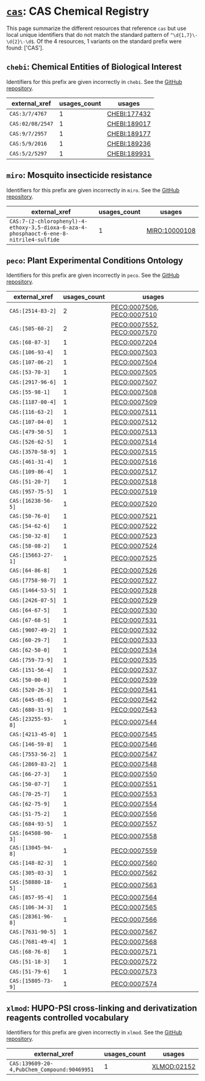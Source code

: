 # [`cas`](https://bioregistry.io/cas): CAS Chemical Registry

This page summarize the different resources that reference `cas`
but use local unique identifiers that do not match the standard pattern of
`^\d{1,7}\-\d{2}\-\d$`. Of the 4 resources,
1 variants on the standard prefix were found: ['CAS'].

## `chebi`: Chemical Entities of Biological Interest

Identifiers for this prefix are given incorrectly in `chebi`. See the [GitHub repository](https://github.com/ebi-chebi/ChEBI).

| external_xref    |   usages_count | usages                                              |
|------------------|----------------|-----------------------------------------------------|
| `CAS:3/7/4767`   |              1 | [CHEBI:177432](https://bioregistry.io/CHEBI:177432) |
| `CAS:02/08/2547` |              1 | [CHEBI:189017](https://bioregistry.io/CHEBI:189017) |
| `CAS:9/7/2957`   |              1 | [CHEBI:189177](https://bioregistry.io/CHEBI:189177) |
| `CAS:5/9/2016`   |              1 | [CHEBI:189236](https://bioregistry.io/CHEBI:189236) |
| `CAS:5/2/5297`   |              1 | [CHEBI:189931](https://bioregistry.io/CHEBI:189931) |

## `miro`: Mosquito insecticide resistance

Identifiers for this prefix are given incorrectly in `miro`. See the [GitHub repository](https://github.com/VEuPathDB-ontology/MIRO).

| external_xref                                                                           |   usages_count | usages                                                |
|-----------------------------------------------------------------------------------------|----------------|-------------------------------------------------------|
| `CAS:7-(2-chlorophenyl)-4-ethoxy-3,5-dioxa-6-aza-4-phosphaoct-6-ene-8-nitrile4-sulfide` |              1 | [MIRO:10000108](https://bioregistry.io/MIRO:10000108) |

## `peco`: Plant Experimental Conditions Ontology

Identifiers for this prefix are given incorrectly in `peco`. See the [GitHub repository](https://github.com/Planteome/plant-experimental-conditions-ontology).

| external_xref      |   usages_count | usages                                                                                                   |
|--------------------|----------------|----------------------------------------------------------------------------------------------------------|
| `CAS:[2514-83-2]`  |              2 | [PECO:0007506](https://bioregistry.io/PECO:0007506), [PECO:0007510](https://bioregistry.io/PECO:0007510) |
| `CAS:[505-60-2]`   |              2 | [PECO:0007552](https://bioregistry.io/PECO:0007552), [PECO:0007570](https://bioregistry.io/PECO:0007570) |
| `CAS:[68-87-3]`    |              1 | [PECO:0007204](https://bioregistry.io/PECO:0007204)                                                      |
| `CAS:[106-93-4]`   |              1 | [PECO:0007503](https://bioregistry.io/PECO:0007503)                                                      |
| `CAS:[107-06-2]`   |              1 | [PECO:0007504](https://bioregistry.io/PECO:0007504)                                                      |
| `CAS:[53-70-3]`    |              1 | [PECO:0007505](https://bioregistry.io/PECO:0007505)                                                      |
| `CAS:[2917-96-6]`  |              1 | [PECO:0007507](https://bioregistry.io/PECO:0007507)                                                      |
| `CAS:[55-98-1]`    |              1 | [PECO:0007508](https://bioregistry.io/PECO:0007508)                                                      |
| `CAS:[1187-00-4]`  |              1 | [PECO:0007509](https://bioregistry.io/PECO:0007509)                                                      |
| `CAS:[116-63-2]`   |              1 | [PECO:0007511](https://bioregistry.io/PECO:0007511)                                                      |
| `CAS:[107-04-0]`   |              1 | [PECO:0007512](https://bioregistry.io/PECO:0007512)                                                      |
| `CAS:[479-50-5]`   |              1 | [PECO:0007513](https://bioregistry.io/PECO:0007513)                                                      |
| `CAS:[526-62-5]`   |              1 | [PECO:0007514](https://bioregistry.io/PECO:0007514)                                                      |
| `CAS:[3570-58-9]`  |              1 | [PECO:0007515](https://bioregistry.io/PECO:0007515)                                                      |
| `CAS:[461-31-4]`   |              1 | [PECO:0007516](https://bioregistry.io/PECO:0007516)                                                      |
| `CAS:[109-86-4]`   |              1 | [PECO:0007517](https://bioregistry.io/PECO:0007517)                                                      |
| `CAS:[51-20-7]`    |              1 | [PECO:0007518](https://bioregistry.io/PECO:0007518)                                                      |
| `CAS:[957-75-5]`   |              1 | [PECO:0007519](https://bioregistry.io/PECO:0007519)                                                      |
| `CAS:[16238-56-5]` |              1 | [PECO:0007520](https://bioregistry.io/PECO:0007520)                                                      |
| `CAS:[50-76-0]`    |              1 | [PECO:0007521](https://bioregistry.io/PECO:0007521)                                                      |
| `CAS:[54-62-6]`    |              1 | [PECO:0007522](https://bioregistry.io/PECO:0007522)                                                      |
| `CAS:[50-32-8]`    |              1 | [PECO:0007523](https://bioregistry.io/PECO:0007523)                                                      |
| `CAS:[58-08-2]`    |              1 | [PECO:0007524](https://bioregistry.io/PECO:0007524)                                                      |
| `CAS:[15663-27-1]` |              1 | [PECO:0007525](https://bioregistry.io/PECO:0007525)                                                      |
| `CAS:[64-86-8]`    |              1 | [PECO:0007526](https://bioregistry.io/PECO:0007526)                                                      |
| `CAS:[7758-98-7]`  |              1 | [PECO:0007527](https://bioregistry.io/PECO:0007527)                                                      |
| `CAS:[1464-53-5]`  |              1 | [PECO:0007528](https://bioregistry.io/PECO:0007528)                                                      |
| `CAS:[2426-07-5]`  |              1 | [PECO:0007529](https://bioregistry.io/PECO:0007529)                                                      |
| `CAS:[64-67-5]`    |              1 | [PECO:0007530](https://bioregistry.io/PECO:0007530)                                                      |
| `CAS:[67-68-5]`    |              1 | [PECO:0007531](https://bioregistry.io/PECO:0007531)                                                      |
| `CAS:[9007-49-2]`  |              1 | [PECO:0007532](https://bioregistry.io/PECO:0007532)                                                      |
| `CAS:[60-29-7]`    |              1 | [PECO:0007533](https://bioregistry.io/PECO:0007533)                                                      |
| `CAS:[62-50-0]`    |              1 | [PECO:0007534](https://bioregistry.io/PECO:0007534)                                                      |
| `CAS:[759-73-9]`   |              1 | [PECO:0007535](https://bioregistry.io/PECO:0007535)                                                      |
| `CAS:[151-56-4]`   |              1 | [PECO:0007537](https://bioregistry.io/PECO:0007537)                                                      |
| `CAS:[50-00-0]`    |              1 | [PECO:0007539](https://bioregistry.io/PECO:0007539)                                                      |
| `CAS:[520-26-3]`   |              1 | [PECO:0007541](https://bioregistry.io/PECO:0007541)                                                      |
| `CAS:[645-05-6]`   |              1 | [PECO:0007542](https://bioregistry.io/PECO:0007542)                                                      |
| `CAS:[680-31-9]`   |              1 | [PECO:0007543](https://bioregistry.io/PECO:0007543)                                                      |
| `CAS:[23255-93-8]` |              1 | [PECO:0007544](https://bioregistry.io/PECO:0007544)                                                      |
| `CAS:[4213-45-0]`  |              1 | [PECO:0007545](https://bioregistry.io/PECO:0007545)                                                      |
| `CAS:[146-59-8]`   |              1 | [PECO:0007546](https://bioregistry.io/PECO:0007546)                                                      |
| `CAS:[7553-56-2]`  |              1 | [PECO:0007547](https://bioregistry.io/PECO:0007547)                                                      |
| `CAS:[2869-83-2]`  |              1 | [PECO:0007548](https://bioregistry.io/PECO:0007548)                                                      |
| `CAS:[66-27-3]`    |              1 | [PECO:0007550](https://bioregistry.io/PECO:0007550)                                                      |
| `CAS:[50-07-7]`    |              1 | [PECO:0007551](https://bioregistry.io/PECO:0007551)                                                      |
| `CAS:[70-25-7]`    |              1 | [PECO:0007553](https://bioregistry.io/PECO:0007553)                                                      |
| `CAS:[62-75-9]`    |              1 | [PECO:0007554](https://bioregistry.io/PECO:0007554)                                                      |
| `CAS:[51-75-2]`    |              1 | [PECO:0007556](https://bioregistry.io/PECO:0007556)                                                      |
| `CAS:[684-93-5]`   |              1 | [PECO:0007557](https://bioregistry.io/PECO:0007557)                                                      |
| `CAS:[64508-90-3]` |              1 | [PECO:0007558](https://bioregistry.io/PECO:0007558)                                                      |
| `CAS:[13045-94-8]` |              1 | [PECO:0007559](https://bioregistry.io/PECO:0007559)                                                      |
| `CAS:[148-82-3]`   |              1 | [PECO:0007560](https://bioregistry.io/PECO:0007560)                                                      |
| `CAS:[305-03-3]`   |              1 | [PECO:0007562](https://bioregistry.io/PECO:0007562)                                                      |
| `CAS:[58880-18-5]` |              1 | [PECO:0007563](https://bioregistry.io/PECO:0007563)                                                      |
| `CAS:[857-95-4]`   |              1 | [PECO:0007564](https://bioregistry.io/PECO:0007564)                                                      |
| `CAS:[106-34-3]`   |              1 | [PECO:0007565](https://bioregistry.io/PECO:0007565)                                                      |
| `CAS:[28361-96-8]` |              1 | [PECO:0007566](https://bioregistry.io/PECO:0007566)                                                      |
| `CAS:[7631-90-5]`  |              1 | [PECO:0007567](https://bioregistry.io/PECO:0007567)                                                      |
| `CAS:[7681-49-4]`  |              1 | [PECO:0007568](https://bioregistry.io/PECO:0007568)                                                      |
| `CAS:[68-76-8]`    |              1 | [PECO:0007571](https://bioregistry.io/PECO:0007571)                                                      |
| `CAS:[51-18-3]`    |              1 | [PECO:0007572](https://bioregistry.io/PECO:0007572)                                                      |
| `CAS:[51-79-6]`    |              1 | [PECO:0007573](https://bioregistry.io/PECO:0007573)                                                      |
| `CAS:[15805-73-9]` |              1 | [PECO:0007574](https://bioregistry.io/PECO:0007574)                                                      |

## `xlmod`: HUPO-PSI cross-linking and derivatization reagents controlled vocabulary

Identifiers for this prefix are given incorrectly in `xlmod`. See the [GitHub repository](https://github.com/HUPO-PSI/xlmod-CV).

| external_xref                               |   usages_count | usages                                            |
|---------------------------------------------|----------------|---------------------------------------------------|
| `CAS:139609-20-4,PubChem_Compound:90469951` |              1 | [XLMOD:02152](https://bioregistry.io/XLMOD:02152) |

